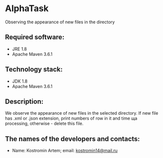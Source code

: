 # AlphaTask
Observing the appearance of new files in the directory

## Required software:
+ JRE 1.8
+ Apache Maven 3.6.1
## Technology stack:
+ JDK 1.8
+ Apache Maven 3.6.1
## Description:
We observe the appearance of new files in the selected directory. 
If new file has .xml or .json extension, print numbers of row in it and time ща processing, 
otherwise - delete this file.

## The names of the developers and contacts:
+ Name: Kostromin Artem; email: kostromin14@mail.ru
